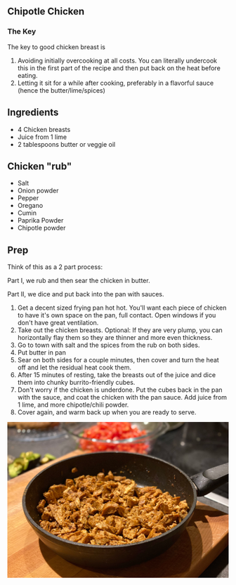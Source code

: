 ## Chipotle Chicken

### The Key

The key to good chicken breast is

1. Avoiding initially overcooking at all costs. You can literally undercook this in the first part of the recipe and then put back on the heat before eating.
2. Letting it sit for a while after cooking, preferably in a flavorful sauce  (hence the butter/lime/spices)

## Ingredients

* 4 Chicken breasts
* Juice from 1 lime
* 2 tablespoons butter or veggie oil

## Chicken "rub"

* Salt
* Onion powder
* Pepper
* Oregano
* Cumin
* Paprika Powder
* Chipotle powder

## Prep

Think of this as a 2 part process:

Part I, we rub and then sear the chicken in butter.

Part II, we dice and put back into the pan with sauces.

1. Get a decent sized frying pan hot hot. You'll want each piece of chicken to have it's own space on the pan, full contact. Open windows if you don't have great ventilation.
2. Take out the chicken breasts. Optional: If they are very plump, you can horizontally flay them so they are thinner and more even thickness.
3. Go to town with salt and the spices from the rub on both sides.
4. Put butter in pan
5. Sear on both sides for a couple minutes, then cover and turn the heat off and let the residual heat cook them.
6. After 15 minutes of resting, take the breasts out of the juice and dice them into chunky burrito-friendly cubes.
7. Don't worry if the chicken is underdone. Put the cubes back in the pan with the sauce, and coat the chicken with the pan sauce. Add juice from 1 lime, and more chipotle/chili powder.
8. Cover again, and warm back up when you are ready to serve.

![End Result](images/burrito-chicken.jpg)